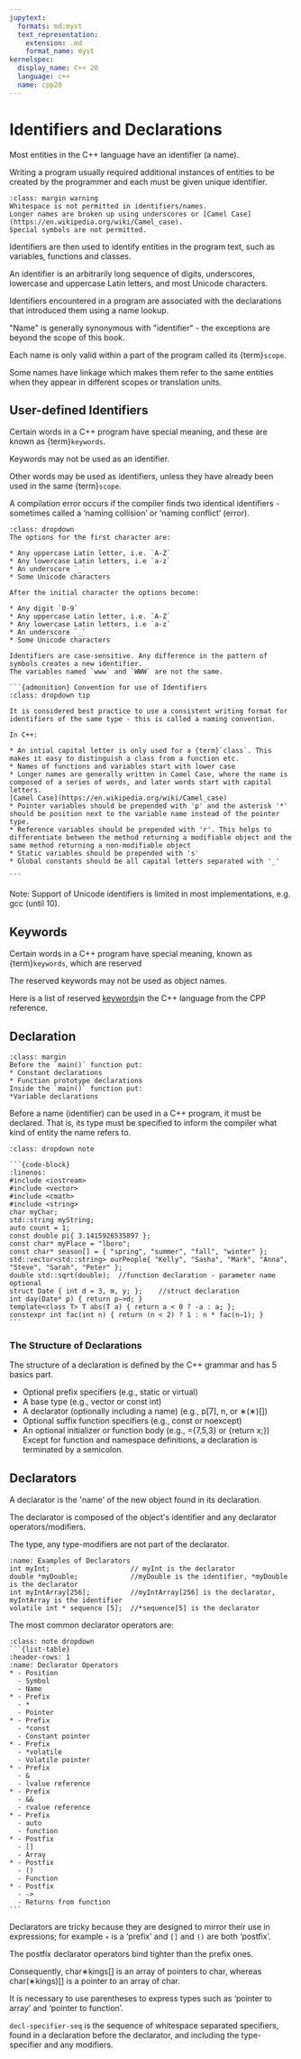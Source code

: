 ```yaml
---
jupytext:
  formats: md:myst
  text_representation:
    extension: .md
    format_name: myst
kernelspec:
  display_name: C++ 20
  language: c++
  name: cpp20
---
```


# Identifiers and Declarations

Most entities in the C++ language have an identifier (a name).

Writing a program usually required additional instances of entities to be created by the programmer and each must be given unique identifier.

```{admonition} No Whitespace in Identifiers!
:class: margin warning
Whitespace is not permitted in identifiers/names.
Longer names are broken up using underscores or [Camel Case](https://en.wikipedia.org/wiki/Camel_case).
Special symbols are not permitted.
```
Identifiers are then used to identify entities in the program text, such as variables, functions and classes.

An identifier is an arbitrarily long sequence of digits, underscores, lowercase and uppercase Latin letters, and most Unicode characters.

Identifiers encountered in a program are associated with the declarations that introduced them using a name lookup. 

"Name" is generally synonymous with "identifier" - the exceptions are beyond the scope of this book.

Each name is only valid within a part of the program called its {term}`scope`. 

Some names have linkage which makes them refer to the same entities when they appear in different scopes or translation units.

## User-defined Identifiers

Certain words in a C++ program have special meaning, and these are known as {term}`keywords`. 

Keywords may not be used as an identifier.

Other words may be used as identifiers, unless they have already been used in the same {term}`scope`.

A compilation error occurs if the compiler finds two identical identifiers - sometimes called a ‘naming collision’ or ‘naming conflict’ (error).

````{admonition} Rules For Valid Identifiers
:class: dropdown 
The options for the first character are: 

* Any uppercase Latin letter, i.e. `A-Z`
* Any lowercase Latin letters, i.e `a-z`
* An underscore `_`
* Some Unicode characters

After the initial character the options become:

* Any digit `0-9`
* Any uppercase Latin letter, i.e. `A-Z`
* Any lowercase Latin letters, i.e `a-z`
* An underscore `_`
* Some Unicode characters

Identifiers are case-sensitive. Any difference in the pattern of symbols creates a new identifier.
The variables named `www` and `WWW` are not the same.

```{admonition} Convention for use of Identifiers
:class: dropdown tip

It is considered best practice to use a consistent writing format for identifiers of the same type - this is called a naming convention.

In C++:

* An intial capital letter is only used for a {term}`class`. This makes it easy to distinguish a class from a function etc.
* Names of functions and variables start with lower case
* Longer names are generally written in Camel Case, where the name is composed of a series of words, and later words start with capital letters.
[Camel Case](https://en.wikipedia.org/wiki/Camel_case)
* Pointer variables should be prepended with 'p' and the asterisk '*' should be position next to the variable name instead of the pointer type.
* Reference variables should be prepended with 'r'. This helps to differentiate between the method returning a modifiable object and the same method returning a non-modifiable object
* Static variables should be prepended with 's'
* Global constants should be all capital letters separated with '_'

```
````

Note: Support of Unicode identifiers is limited in most implementations, e.g. gcc (until 10).

## Keywords

Certain words in a C++ program have special meaning, known as {term}`keywords`, which are reserved

The reserved keywords may not be used as object names.

Here is a list of reserved [keywords](https://en.cppreference.com/w/cpp/keyword.html)in the C++ language from the CPP reference.

## Declaration
```{tip}
:class: margin
Before the `main()` function put:
* Constant declarations
* Function prototype declarations
Inside the `main()` function put:
*Variable declarations
```
Before a name (identifier) can be used in a C++ program, it must be declared. That is, its type must be specified to inform the compiler what kind of entity the name refers to. 

````{admonition} Examples of Declarations
:class: dropdown note

```{code-block} 
:linenos:
#include <iostream>
#include <vector>
#include <cmath>
#include <string>
char myChar;
std::string myString;
auto count = 1;
const double pi{ 3.1415926535897 };
const char* myPlace = "lboro";
const char* season[] = { "spring", "summer", "fall", "winter" };
std::vector<std::string> ourPeople{ "Kelly", "Sasha", "Mark", "Anna", "Steve", "Sarah", "Peter" };
double std::sqrt(double);  //function declaration - parameter name optional
struct Date { int d = 3, m, y; };    //struct declaration
int day(Date* p) { return p−>d; }
template<class T> T abs(T a) { return a < 0 ? -a : a; };
constexpr int fac(int n) { return (n < 2) ? 1 : n * fac(n−1); }
```
````
### The Structure of Declarations

The structure of a declaration is defined by the C++ grammar and has 5 basics part.

* Optional prefix specifiers (e.g., static or virtual)
* A base type (e.g., vector<double> or const int)
* A declarator (optionally including a name) (e.g., p[7], n, or ∗(∗)[])
* Optional suffix function specifiers (e.g., const or noexcept)
* An optional initializer or function body (e.g., ={7,5,3} or {return x;})
Except for function and namespace definitions, a declaration is terminated by a semicolon.

## Declarators

A declarator is the 'name' of the new object found in its declaration.

The declarator is composed of the object's identifier and any declarator operators/modifiers. 

The type, any type-modifiers are not part of the declarator.

```{code-block} c++
:name: Examples of Declarators
int myInt;                    // myInt is the declarator
double *myDouble;             //myDouble is the identifier, *myDouble is the declarator
int myIntArray[256];          //myIntArray[256] is the declarator, myIntArray is the identifier
volatile int * sequence [5];  //*sequence[5] is the declarator
```
The most common declarator operators are:

````{admonition} Declarator Operators
:class: note dropdown
```{list-table}
:header-rows: 1
:name: Declarator Operators
* - Position
  - Symbol
  - Name
* - Prefix
  - *
  - Pointer
* - Prefix
  - *const
  - Constant pointer
* - Prefix
  - *volatile
  - Volatile pointer
* - Prefix
  - &
  - lvalue reference
* - Prefix
  - &&
  - rvalue reference
* - Prefix
  - auto
  - function
* - Postfix
  - []
  - Array
* - Postfix
  - ()
  - Function
* - Postfix
  - ->
  - Returns from function
```
````
Declarators are tricky because they are designed to mirror their use in expressions; for example `∗` is a ‘prefix’ and `[]` and `()` are both ‘postfix’. 

The postfix declarator operators bind tighter than the prefix ones. 

Consequently, char∗kings[] is an array of pointers to char, whereas char(∗kings)[] is a pointer to an array of char. 

It is necessary to use parentheses to express types such as ‘pointer to array’ and ‘pointer to function’.

`decl-specifier-seq` is the sequence of whitespace separated specifiers, found in a declaration before the declarator, and including the type-specifier and any modifiers.




